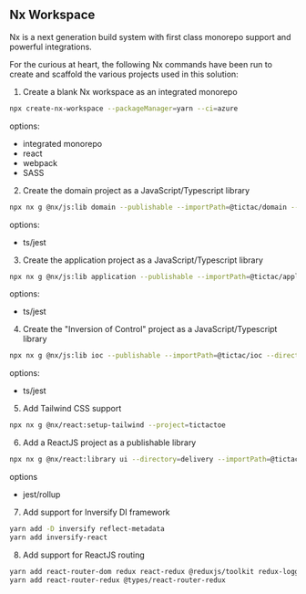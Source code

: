 ## Nx Workspace

Nx is a next generation build system with first class monorepo support and powerful integrations.

For the curious at heart, the following Nx commands have been run to create and scaffold the various projects used in this solution:

1. Create a blank Nx workspace as an integrated monorepo

```bash
npx create-nx-workspace --packageManager=yarn --ci=azure
```
options: 
- integrated monorepo
- react
- webpack
- SASS

2. Create the domain project as a JavaScript/Typescript library

```bash
npx nx g @nx/js:lib domain --publishable --importPath=@tictac/domain --directory core
```
options: 
- ts/jest

3. Create the application project as a JavaScript/Typescript library
```bash
npx nx g @nx/js:lib application --publishable --importPath=@tictac/application --directory core
```
options: 
- ts/jest

4. Create the "Inversion of Control" project as a JavaScript/Typescript library
```bash
npx nx g @nx/js:lib ioc --publishable --importPath=@tictac/ioc --directory infrastructure
```
options: 
- ts/jest

5. Add Tailwind CSS support 
```bash
npx nx g @nx/react:setup-tailwind --project=tictactoe
```

6. Add a ReactJS project as a publishable library 
```bash
npx nx g @nx/react:library ui --directory=delivery --importPath=@tictac/ui --publishable 
```
options
- jest/rollup

7. Add support for Inversify DI framework
```bash
yarn add -D inversify reflect-metadata
yarn add inversify-react
```

8. Add support for ReactJS routing
```bash
yarn add react-router-dom redux react-redux @reduxjs/toolkit redux-logger
yarn add react-router-redux @types/react-router-redux 
```